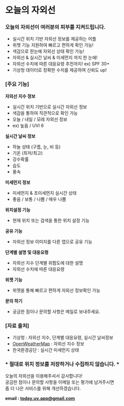 # 오늘의 자외선

### 오늘의 자외선이 여러분의 피부를 지켜드립니다.
- 실시간 위치 기반 자외선 정보를 제공하는 어플
- 위젯 기능 지원하여 빠르고 편하게 확인 가능!
- 색감으로 한눈에 자외선 상태 확인 가능!
- 자외선 & 실시간 날씨 & 미세먼지 까지 한 눈에!
- 자외선 수치에 따른 대응요령 추천까지! ex) SPF 30+
- 기상청 데이터로 정확한 수치를 제공하여 신뢰도 up!

### [주요 기능]
**자외선 지수 정보**
 - 실시간 위치 기반으로 실시간 자외선 정보
 - 색감을 통하여 직관적으로 확인 가능
 - 오늘 / 내일 / 모레 자외선 정보
 - ex) 높음 / UVI 6

**실시간 날씨 정보**
 - 하늘 상태 (구름, 눈, 비 등)
 - 기온 (최저/최고)
 - 강수확률
 - 습도
 - 풍속

**미세먼지 정보**
 - 미세먼지 & 초미세먼지 실시간 상태
 - 좋음 / 보통 / 나쁨 / 매우 나쁨

**위치설정 기능**
 - 현재 위치 또는 검색을 통한 위치 설정 기능

**공유 기능**
 - 자외선 정보 이미지를 다른 앱으로 공유 기능

**단계별 설명 및 대응요령**
 - 자외선 지수 단계별 위험도에 대한 설명
 - 자외선 수치에 따른 대응요령

**위젯 기능**
 - 위젯을 통해 빠르고 편하게 자외선 정보확인 가능

**문의 하기**
  - 궁금한 점이나 문의할 사항은 메일로 보내주세요.

### [자료 출처]
 - 기상청 : 자외선 지수, 단계별 대응요령, 실시간 날씨정보
 - [OpenWeatherMap](https://openweathermap.org/) : 자외선 지수 정보
 - 한국환경공단 : 실시간 미세먼지 상태

### * 절대로 위치 정보를 저장하거나 수집하지 않습니다. * 

오늘의 자외선을 이용해주셔서 감사합니다! </br>
궁금한 점이나 문의할 사항을 이메일 또는 평가에 남겨주시면 </br>
좀 더 나은 서비스를 위해 개선하겠습니다.

**email : today.uv.app@gmail.com**
